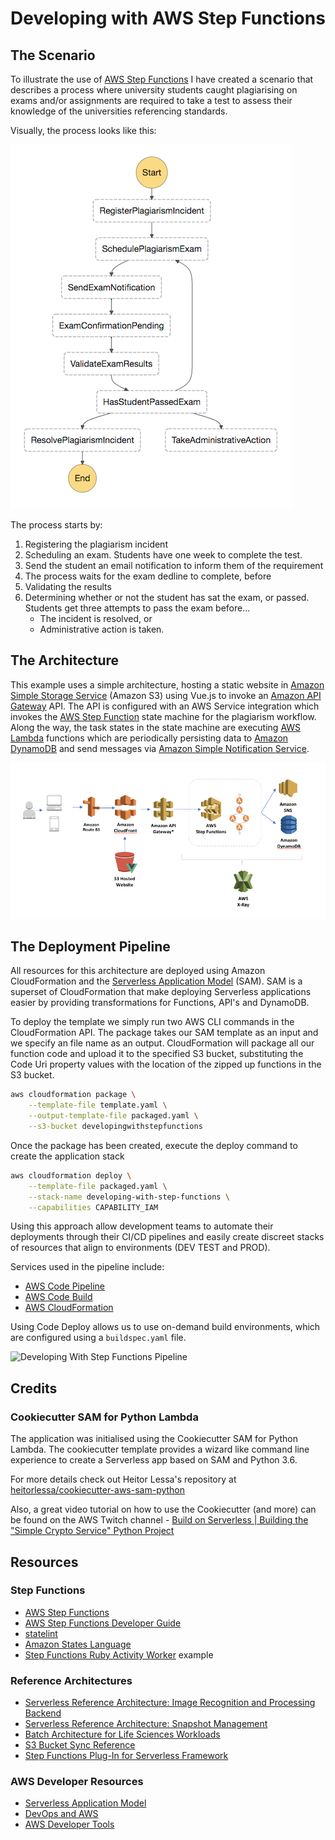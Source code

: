 # Developing with AWS Step Functions

## The Scenario

To illustrate the use of [AWS Step Functions](https://aws.amazon.com/step-functions/) I have created a scenario that describes a process where university students caught plagiarising on exams and/or assignments are required to take a test to assess their knowledge of the universities referencing standards.

Visually, the process looks like this:

![Developing With Step Functions](stepfunction_sm.png "Developing With Step Functions")

The process starts by:

1. Registering the plagiarism incident
2. Scheduling an exam. Students have one week to complete the test.
3. Send the student an email notification to inform them of the requirement
4. The process waits for the exam dedline to complete, before
5. Validating the results
6. Determining whether or not the student has sat the exam, or passed. Students get three attempts to pass the exam before...
    * The incident is resolved, or
    * Administrative action is taken.

## The Architecture

This example uses a simple architecture, hosting a static website in [Amazon Simple Storage Service](https://aws.amazon.com/s3/) (Amazon S3) using Vue.js to invoke an [Amazon API Gateway](https://aws.amazon.com/api-gateway/) API. The API is configured with an AWS Service integration which invokes the [AWS Step Function](https://aws.amazon.com/step-functions/) state machine for the plagiarism workflow. Along the way, the task states in the state machine are executing [AWS Lambda](https://aws.amazon.com/lambda/) functions which are periodically persisting data to [Amazon DynamoDB](https://aws.amazon.com/dynamodb/) and send messages via [Amazon Simple Notification Service](https://aws.amazon.com/sns/).

![Developing With Step Functions](arch.png "Developing With Step Functions")

## The Deployment Pipeline

All resources for this architecture are deployed using Amazon CloudFormation and the [Serverless Application Model](https://github.com/awslabs/serverless-application-model) (SAM). SAM is a superset of CloudFormation that make deploying Serverless applications easier by providing transformations for Functions, API's and DynamoDB.

To deploy the template we simply run two AWS CLI commands in the CloudFormation API. The package takes our SAM template as an input and we specify an file name as an output. CloudFormation will package all our function code and upload it to the specified S3 bucket, substituting the Code Uri property values with the location of the zipped up functions in the S3 bucket.

``` bash
aws cloudformation package \
    --template-file template.yaml \
    --output-template-file packaged.yaml \
    --s3-bucket developingwithstepfunctions
```

Once the package has been created, execute the deploy command to create the application stack

``` bash
aws cloudformation deploy \
    --template-file packaged.yaml \
    --stack-name developing-with-step-functions \
    --capabilities CAPABILITY_IAM
```

Using this approach allow development teams to automate their deployments through their CI/CD pipelines and easily create discreet stacks of resources that align to environments (DEV TEST and PROD).

Services used in the pipeline include:

* [AWS Code Pipeline](https://aws.amazon.com/codepipeline)
* [AWS Code Build](https://aws.amazon.com/codebuild/)
* [AWS CloudFormation](https://aws.amazon.com/cloudformation/)

Using Code Deploy allows us to use on-demand build environments, which are configured using a `buildspec.yaml` file.

![Developing With Step Functions Pipeline](pipeline.png "Developing With Step Functions Pipeline")

## Credits

### Cookiecutter SAM for Python Lambda

The application was initialised using the Cookiecutter SAM for Python Lambda. The cookiecutter template provides a wizard like command line experience to create a Serverless app based on SAM and Python 3.6.

For more details check out Heitor Lessa's repository at  [heitorlessa/cookiecutter-aws-sam-python](https://github.com/heitorlessa/cookiecutter-aws-sam-python)

Also, a great video tutorial on how to use the Cookiecutter (and more) can be found on the AWS Twitch channel - [Build on Serverless | Building the "Simple Crypto Service" Python Project](https://www.twitch.tv/videos/248791444##)

## Resources

### Step Functions

* [AWS Step Functions](https://aws.amazon.com/step-functions/)
* [AWS Step Functions Developer Guide](https://docs.aws.amazon.com/step-functions/latest/dg/welcome.html)
* [statelint](https://github.com/awslabs/statelint)
* [Amazon States Language](https://states-language.net/spec.html)
* [Step Functions Ruby Activity Worker](https://github.com/aws-samples/step-functions-ruby-activity-worker) example

### Reference Architectures

* [Serverless Reference Architecture: Image Recognition and Processing Backend](https://github.com/awslabs/lambda-refarch-imagerecognition)
* [Serverless Reference Architecture: Snapshot Management](https://github.com/awslabs/aws-step-functions-ebs-snapshot-mgmt)
* [Batch Architecture for Life Sciences Workloads](https://github.com/awslabs/aws-batch-genomics)
* [S3 Bucket Sync Reference](https://github.com/awslabs/sync-buckets-state-machine)
* [Step Functions Plug-In for Serverless Framework](https://github.com/horike37/serverless-step-functions)

### AWS Developer Resources

* [Serverless Application Model](https://github.com/awslabs/serverless-application-model)
* [DevOps and AWS](https://aws.amazon.com/devops/)
* [AWS Developer Tools](https://aws.amazon.com/products/developer-tools/)